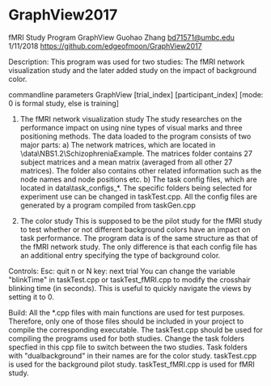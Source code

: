 # GraphView2017
fMRI Study Program
GraphView
Guohao Zhang
bd71571@umbc.edu
1/11/2018
https://github.com/edgeofmoon/GraphView2017

Description:
This program was used for two studies:
The fMRI network visualization study and the later added study on the impact of background color.

commandline parameters
GraphView [trial_index] [participant_index] [mode: 0 is formal study, else is training]

1. The fMRI network visualization study
The study researches on the performance impact on using nine types of visual marks and three positioning methods.
The data loaded to the program consists of two major parts:
a) The network matrices, which are located in \data\NBS1.2\SchizophreniaExample. The matrices folder contains 27 subject matrices and a mean matrix (averaged from all other 27 matrices). 
The folder also contains other related information such as the node names and node positions etc.
b) The task config files, which are located in data\task_configs_*. The specific folders being selected for experiment use can be changed in taskTest.cpp. 
All the config files are generated by a program compiled from taskGen.cpp

2. The color study
This is supposed to be the pilot study for the fMRI study to test whether or not different background colors have an impact on task performance.
The program data is of the same structure as that of the fMRI network study. The only difference is that each config file has an additional entry specifying the type of background color.

Controls:
Esc: quit
n or N key: next trial
You can change the variable "blinkTime" in taskTest.cpp or taskTest_fMRI.cpp to modify the crosshair blinking time (in seconds). This is useful to quickly navigate the views by setting it to 0.

Build:
All the *.cpp files with main functions are used for test purposes. Therefore, only one of those files should be included in your project to compile the corresponding executable.
The taskTest.cpp should be used for compiling the programs used for both studies. Change the task folders specfied in this cpp file to switch between the two studies. 
Task folders with "dualbackground" in their names are for the color study.
taskTest.cpp is used for the background pilot study.
taskTest_fMRI.cpp is used for fMRI study.
